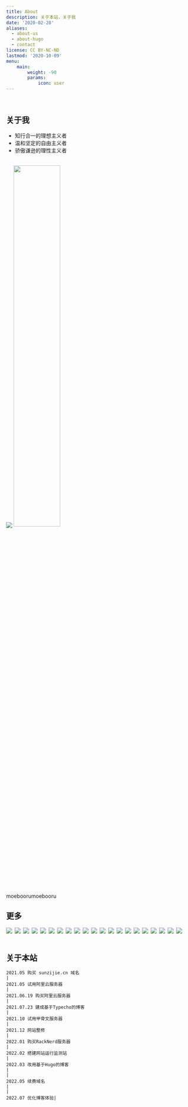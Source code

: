 ```yaml
---
title: About
description: 关于本站，关于我
date: '2020-02-28'
aliases:
  - about-us
  - about-hugo
  - contact
license: CC BY-NC-ND
lastmod: '2020-10-09'
menu:
    main: 
        weight: -90
        params:
            icon: user
---
```

<br>

## 关于我
- 知行合一的理想主义者
- 温和坚定的自由主义者
- 骄傲谦逊的理性主义者
<br>
<img src="https://moe-counter.glitch.me/get/@sunzijie?theme=moeboorumoebooru">
<img src="https://github-readme-stats.vercel.app/api?username=sunzijie&show_icons=true&theme=tokyonight" width="50%" align="center" />

moeboorumoebooru

## 更多
<div><img src="https://img.shields.io/badge/Edge-0078D7?style=for-the-badge&amp;logo=Microsoft-edge&amp;logoColor=white"> <img src="https://img.shields.io/badge/Google%20Chrome-4285F4?style=for-the-badge&amp;logo=GoogleChrome&amp;logoColor=white"> <img src="https://img.shields.io/badge/google%20assistant-4285F4?style=for-the-badge&amp;logo=google%20assistant&amp;logoColor=white"> <img src="https://img.shields.io/badge/github%20actions-%232671E5.svg?style=for-the-badge&amp;logo=githubactions&amp;logoColor=white"> <img src="https://img.shields.io/badge/adobe-%23FF0000.svg?style=for-the-badge&amp;logo=adobe&amp;logoColor=white"> <img src="https://img.shields.io/badge/figma-%23F24E1E.svg?style=for-the-badge&amp;logo=figma&amp;logoColor=white"> <img src="https://img.shields.io/badge/AlibabaCloud-%23FF6701.svg?style=for-the-badge&amp;logo=alibabacloud&amp;logoColor=white"> <img src="https://img.shields.io/badge/Cloudflare-F38020?style=for-the-badge&amp;logo=Cloudflare&amp;logoColor=white"> <img src="https://img.shields.io/badge/heroku-%23430098.svg?style=for-the-badge&amp;logo=heroku&amp;logoColor=white"> <img src="https://img.shields.io/badge/vercel-%23000000.svg?style=for-the-badge&amp;logo=vercel&amp;logoColor=white"> <img src="https://img.shields.io/badge/Visual%20Studio%20Code-0078d7.svg?style=for-the-badge&amp;logo=visual-studio-code&amp;logoColor=white"> <img src="https://img.shields.io/badge/html5-%23E34F26.svg?style=for-the-badge&amp;logo=html5&amp;logoColor=white"> <img src="https://img.shields.io/badge/latex-%23008080.svg?style=for-the-badge&amp;logo=latex&amp;logoColor=white"> <img src="https://img.shields.io/badge/python-3670A0?style=for-the-badge&amp;logo=python&amp;logoColor=ffdd54"> <img src="https://img.shields.io/badge/Microsoft-0078D4?style=for-the-badge&amp;logo=microsoft&amp;logoColor=white"> <img src="https://img.shields.io/badge/Android-3DDC84?style=for-the-badge&amp;logo=android&amp;logoColor=white"> <img src="https://img.shields.io/badge/chrome%20os-3d89fc?style=for-the-badge&amp;logo=google%20chrome&amp;logoColor=white"> <img src="https://img.shields.io/badge/Debian-D70A53?style=for-the-badge&amp;logo=debian&amp;logoColor=white"> <img src="https://img.shields.io/badge/Windows-0078D6?style=for-the-badge&amp;logo=windows&amp;logoColor=white"> <img src="https://img.shields.io/badge/docker-%230db7ed.svg?style=for-the-badge&amp;logo=docker&amp;logoColor=white"> <img src="https://img.shields.io/badge/Notion-%23000000.svg?style=for-the-badge&amp;logo=notion&amp;logoColor=white"></div>

<br>

## 关于本站
```
2021.05 购买 sunzijie.cn 域名
|
2021.05 试用阿里云服务器
|
2021.06.19 购买阿里云服务器
|
2021.07.23 建成基于Typecho的博客
|
2021.10 试用甲骨文服务器
|
2021.12 网站整修
|
2022.01 购买RackNerd服务器
|
2022.02 搭建网站运行监测站
|    
2022.03 改用基于Hugo的博客
|  
|
2022.05 续费域名
|  
|
2022.07 优化博客体验|
```
<br>